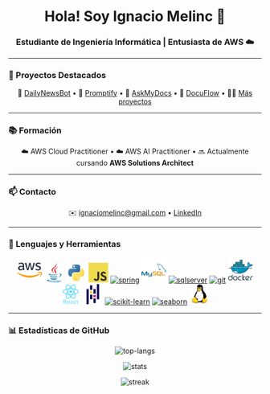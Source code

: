 <h1 align="center">Hola! Soy Ignacio Melinc 👋</h1>
<h3 align="center">Estudiante de Ingeniería Informática | Entusiasta de AWS ☁️</h3>

---

### 🚀 Proyectos Destacados
<p align="center">
  📰 <a href="https://github.com/imelinc/DailyNewsBot">DailyNewsBot</a> •  
  🤖 <a href="https://github.com/imelinc/Promptify">Promptify</a> •  
  📄 <a href="https://github.com/imelinc/AskMyDocs">AskMyDocs</a> •  
  🧾 <a href="https://github.com/imelinc/DocuFlow">DocuFlow</a> •  
  👨‍💻 <a href="https://github.com/imelinc?tab=repositories">Más proyectos</a>
</p>

---

### 📚 Formación
<p align="center">
  ☁️ AWS Cloud Practitioner • ☁️ AWS AI Practitioner •  
  🔜 Actualmente cursando <b>AWS Solutions Architect</b>
</p>

---

### 📫 Contacto
<p align="center">
  ✉️ <a href="mailto:ignaciomelinc@gmail.com">ignaciomelinc@gmail.com</a> •  
  <a href="https://linkedin.com/in/ignacio-melinc" target="blank">LinkedIn</a>
</p>

---

### 🔧 Lenguajes y Herramientas
<p align="center">
  <a href="https://aws.amazon.com"><img src="https://raw.githubusercontent.com/devicons/devicon/master/icons/amazonwebservices/amazonwebservices-original-wordmark.svg" alt="aws" width="50"/></a>
  <a href="https://www.java.com"><img src="https://raw.githubusercontent.com/devicons/devicon/master/icons/java/java-original.svg" alt="java" width="40"/></a>
  <a href="https://www.python.org"><img src="https://raw.githubusercontent.com/devicons/devicon/master/icons/python/python-original.svg" alt="python" width="40"/></a>
  <a href="https://developer.mozilla.org/en-US/docs/Web/JavaScript"><img src="https://raw.githubusercontent.com/devicons/devicon/master/icons/javascript/javascript-original.svg" alt="javascript" width="40"/></a>
  <a href="https://spring.io/"><img src="https://www.vectorlogo.zone/logos/springio/springio-icon.svg" alt="spring" width="40"/></a>
  <a href="https://www.mysql.com/"><img src="https://raw.githubusercontent.com/devicons/devicon/master/icons/mysql/mysql-original-wordmark.svg" alt="mysql" width="50"/></a>
  <a href="https://www.microsoft.com/sql-server"><img src="https://www.svgrepo.com/show/303229/microsoft-sql-server-logo.svg" alt="sqlserver" width="40"/></a>
  <a href="https://git-scm.com/"><img src="https://www.vectorlogo.zone/logos/git-scm/git-scm-icon.svg" alt="git" width="40"/></a>
  <a href="https://www.docker.com/"><img src="https://raw.githubusercontent.com/devicons/devicon/master/icons/docker/docker-original-wordmark.svg" alt="docker" width="50"/></a>
  <a href="https://reactjs.org/"><img src="https://raw.githubusercontent.com/devicons/devicon/master/icons/react/react-original-wordmark.svg" alt="react" width="40"/></a>
  <a href="https://pandas.pydata.org/"><img src="https://raw.githubusercontent.com/devicons/devicon/master/icons/pandas/pandas-original.svg" alt="pandas" width="40"/></a>
  <a href="https://scikit-learn.org/"><img src="https://upload.wikimedia.org/wikipedia/commons/0/05/Scikit_learn_logo_small.svg" alt="scikit-learn" width="40"/></a>
  <a href="https://seaborn.pydata.org/"><img src="https://seaborn.pydata.org/_images/logo-mark-lightbg.svg" alt="seaborn" width="40"/></a>
  <a href="https://www.linux.org/"><img src="https://raw.githubusercontent.com/devicons/devicon/master/icons/linux/linux-original.svg" alt="linux" width="40"/></a>
</p>

---

### 📊 Estadísticas de GitHub
<p align="center">
  <img src="https://github-readme-stats.vercel.app/api/top-langs?username=imelinc&show_icons=true&locale=en&layout=compact" alt="top-langs" />
</p>
<p align="center">
  <img src="https://github-readme-stats.vercel.app/api?username=imelinc&show_icons=true&locale=en" alt="stats" />
</p>
<p align="center">
  <img src="https://github-readme-streak-stats.herokuapp.com/?user=imelinc" alt="streak" />
</p>

